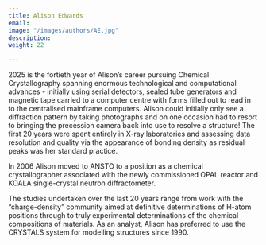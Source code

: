 ```yaml
---
title: Alison Edwards
email: 
image: "/images/authors/AE.jpg"
description: 
weight: 22 

---
```


2025 is the fortieth year of Alison’s career pursuing Chemical Crystallography spanning enormous technological and computational advances - initially using serial detectors, sealed tube generators and magnetic tape carried to a computer centre with forms filled out to read in to the centralised mainframe computers. Alison could initially only see a diffraction pattern by taking photographs and on one occasion had to resort to bringing the precession camera back into use to resolve a structure! The first 20 years were spent entirely in X-ray laboratories and assessing data resolution and quality via the appearance of bonding density as residual peaks was her standard practice.

In 2006 Alison moved to ANSTO to a position as a chemical crystallographer associated with the newly commissioned OPAL reactor and KOALA single-crystal neutron diffractometer.

The studies undertaken over the last 20 years range from work with the “charge-density” community aimed at definitive determinations of H-atom positions through to truly experimental determinations of the chemical compositions of materials. As an analyst, Alison has preferred to use the CRYSTALS system for modelling structures since 1990.